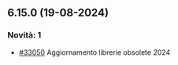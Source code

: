 ## 6.15.0 (19-08-2024)

### Novità: 1
- [#33050](https://parermine.regione.emilia-romagna.it/issues/33050) Aggiornamento librerie obsolete 2024
